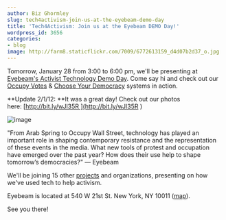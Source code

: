 ```yaml
---
author: Biz Ghormley
slug: tech4activism-join-us-at-the-eyebeam-demo-day
title: 'Tech4Activism: Join us at the Eyebeam DEMO Day!'
wordpress_id: 3656
categories:
- blog
image: http://farm8.staticflickr.com/7009/6772613159_d4d07b2d37_o.jpg
---
```


Tomorrow, January 28 from 3:00 to 6:00 pm, we'll be presenting at [Eyebeam's Activist Technology Demo Day]( http://eyebeam.org/events/activist-technology-demo-day). Come say hi and check out our [Occupy Votes]( http://www.allourideas.org/occupywallstreet?info=digidem ) & [Choose Your Democracy](http://digital-democracy.org/2011/02/02/choose-your-democracy-in-egypt/) systems in action.

**Update 2/1/12: **It was a great day! Check out our photos here: [http://bit.ly/wJl35R ](http://bit.ly/wJl35R )

![image](http://farm8.staticflickr.com/7009/6772613159_d4d07b2d37_o.jpg)

"From Arab Spring to Occupy Wall Street, technology has played an important role in shaping contemporary resistance and the representation of these events in the media. What new tools of protest and occupation have emerged over the past year? How does their use help to shape tomorrow’s democracies?" — Eyebeam

We'll be joining 15 other [projects](http://demo-day.org/projects/  ) and organizations, presenting on how we've used tech to help activism.

Eyebeam is located at 540 W 21st St. New York, NY 10011 ([map](http://maps.google.com/maps?q=540+W+21st+St.+New+York,+NY+10011&um=1&ie=UTF-8&hq=&hnear=0x89c259c78e0175f5:0xaa890b32e9461f3d,540+W+21st+St,+New+York,+NY+10011&gl=us&ei=bBYjT7-cDYHv0gHE0pW4CA&sa=X&oi=geocode_result&ct=title&resnum=1&ved=0CCEQ8gEwAA)).

See you there!

